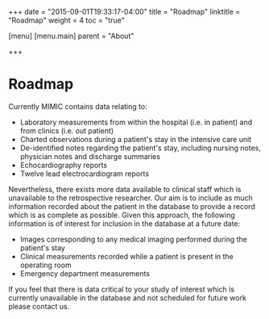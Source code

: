 +++
date = "2015-09-01T19:33:17-04:00"
title = "Roadmap"
linktitle = "Roadmap"
weight = 4
toc = "true"

[menu]
  [menu.main]
    parent = "About"

+++

# Roadmap

Currently MIMIC contains data relating to:

 - Laboratory measurements from within the hospital (i.e. in patient) and from clinics (i.e. out patient)
 - Charted observations during a patient's stay in the intensive care unit
 - De-identified notes regarding the patient's stay, including nursing notes, physician notes and discharge summaries
 - Echocardiography reports
 - Twelve lead electrocardiogram reports

 Nevertheless, there exists more data available to clinical staff which is unavailable to the retrospective researcher. Our aim is to include as much information recorded about the patient in the database to provide a record which is as complete as possible. Given this approach, the following information is of interest for inclusion in the database at a future date:
 
  - Images corresponding to any medical imaging performed during the patient's stay
  - Clinical measurements recorded while a patient is present in the operating room
  - Emergency department measurements
 
 If you feel that there is data critical to your study of interest which is currently unavailable in the database and not scheduled for future work please contact us.
 